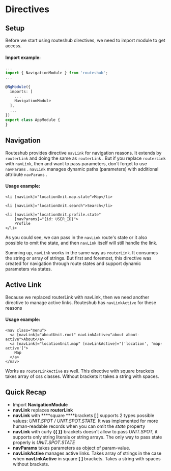 # Directives

## Setup

Before we start using routeshub directives, we need to import module to get access.

#### **Import example:**

```typescript
...
import { NavigationModule } from 'routeshub';
...

@NgModule({
  imports: [
    ...
    NavigationModule
  ],
  ...
})
export class AppModule {
}
```

## Navigation

Routeshub provides directive `navLink` for navigation reasons. It extends by `routerLink` and doing the same as `routerLink` . But if you replace `routerLink` with `navLink`, then and want to pass parameters, don't forget to use `navParams` . `navLink` manages dynamic paths \(parameters\) with additional attribute `navParams` . 

#### **Usage example:**

```markup
<li [navLink]="locationUnit.map.state">Map</li>

<li [navLink]="locationUnit.search">Search</li>

<li [navLink]="locationUnit.profile.state" 
    [navParams]="{id: USER_ID}">
    Profile
</li>
```

As you could see, we can pass in the `navLink` route's state or it also possible to omit the state, and then `navLink` itself will still handle the link.

Summing up, `navLink` works in the same way as `routerLink`. It consumes the string or array of strings. But first and foremost, this directive was created for navigation through route states and support dynamic parameters via states.



## Active Link

Because we replaced routerLink with navLink, then we need another directive to manage active links. Routeshub has `navLinkActive` for these reasons

#### **Usage example:**

```markup
<nav class="menu">
  <a [navLink]="aboutUnit.root" navLinkActive="about about-active">About</a>
  <a [navLink]="locationUnit.map" [navLinkActive]="['location', 'map-active']">
    Map
  </a>
</nav>
```

 Works as `routerLinkActive` as well. This directive with square brackets takes array of css classes. Without brackets it takes a string with spaces.

## Quick Recap

* Import **NavigationModule**
* **navLink** replaces **routerLink**
* **navLink** with ****square ****brackets **\[ \]** supports 2 types possible values: _UNIT.SPOT / UNIT.SPOT.STATE._ It was implemented for more human-readable records when you can omit the _state_ property 
* **navLink** with curly **{{ }}** brackets doesn't allow to pass _UNIT.SPOT,_ it supports only string literals or string arrays. The only way to pass state properly is _UNIT.SPOT.STATE_
* **navParams** takes parameters as object of param-value.
* **navLinkActive** manages active links. Takes array of strings in the case when **navLinkActive** in square **\[ \]** brackets. Takes a string with spaces without brackets.




